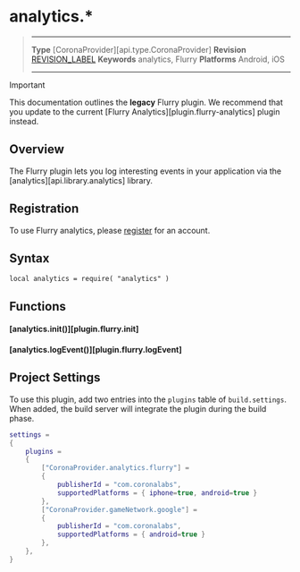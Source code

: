 # analytics.*

> --------------------- ------------------------------------------------------------------------------------------
> __Type__              [CoronaProvider][api.type.CoronaProvider]
> __Revision__          [REVISION_LABEL](REVISION_URL)
> __Keywords__          analytics, Flurry
> __Platforms__			Android, iOS
> --------------------- ------------------------------------------------------------------------------------------

<div class="guide-notebox-imp">
<div class="notebox-title-imp">Important</div>

This documentation outlines the __legacy__ Flurry plugin. We recommend that you update to the current [Flurry Analytics][plugin.flurry-analytics] plugin instead.

</div>

## Overview

The Flurry plugin lets you log interesting events in your application via the [analytics][api.library.analytics] library.

## Registration

To use Flurry analytics, please [register](http://www.flurry.com) for an account.

## Syntax

	local analytics = require( "analytics" )

## Functions

#### [analytics.init()][plugin.flurry.init]

#### [analytics.logEvent()][plugin.flurry.logEvent]

## Project Settings

To use this plugin, add two entries into the `plugins` table of `build.settings`. When added, the build server will integrate the plugin during the build phase.

``````lua
settings =
{
	plugins =
	{
		["CoronaProvider.analytics.flurry"] =
		{
			publisherId = "com.coronalabs",
			supportedPlatforms = { iphone=true, android=true }
		},
		["CoronaProvider.gameNetwork.google"] =
		{
			publisherId = "com.coronalabs",
			supportedPlatforms = { android=true }
		},
	},
}
``````